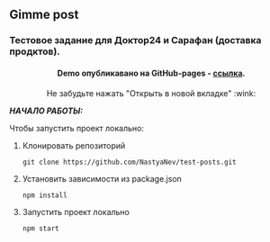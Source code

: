<p align="center">
  <h2>Gimme post</h2>
  <h3>Тестовое задание для Доктор24 и Сарафан (доставка продктов).</h3>
  <h4 align="center" >Demo опубликавано на GitHub-pages - <a href="https://nastyanev.github.io/test-posts/index.html" title="Ссылка на GitHub Pages">ссылка</a>.</h4>
  <p align="center" >Не забудьте нажать "Открыть в новой вкладке" :wink: </p>
</p>

***НАЧАЛО РАБОТЫ:***

Чтобы запустить проект локально:

1. Клонировать репозиторий
   ```console
   git clone https://github.com/NastyaNev/test-posts.git
   ```

2. Установить зависимости из package.json
   ```console
   npm install
   ```
   
3. Запустить проект локально
   ```console
   npm start
   ```   
